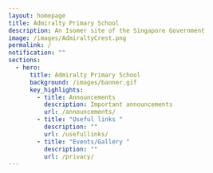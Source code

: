 ```yaml
---
layout: homepage
title: Admiralty Primary School
description: An Isomer site of the Singapore Government
image: /images/AdmiraltyCrest.png
permalink: /
notification: ""
sections:
  - hero:
      title: Admiralty Primary School
      background: /images/banner.gif
      key_highlights:
        - title: Announcements
          description: Important announcements
          url: /announcements/
        - title: "Useful links "
          description: ""
          url: /usefullinks/
        - title: "Events/Gallery "
          description: ""
          url: /privacy/
---
```


